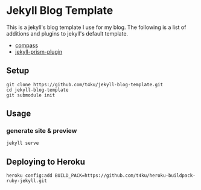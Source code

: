 Jekyll Blog Template
====================

This is a jekyll's blog template I use for my blog.
The following is a list of additions and plugins to jekyll's default template.

* [compass](https://github.com/chriseppstein/compass/wiki/Jekyll-Integration)
* [jekyll-prism-plugin](https://github.com/gmurphey/jekyll-prism-plugin)

Setup
-----

```
git clone https://github.com/t4ku/jekyll-blog-template.git
cd jekyll-blog-template
git submodule init
```

Usage
-----

### generate site & preview 

```
jekyll serve
```

Deploying to Heroku
-------------------

```
heroku config:add BUILD_PACK=https://github.com/t4ku/heroku-buildpack-ruby-jekyll.git
```

